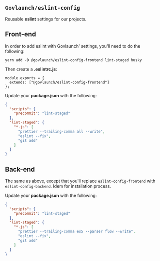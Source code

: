## `Govlaunch/eslint-config`

Reusable **eslint** settings for our projects.

## Front-end

In order to add eslint with Govlaunch' settings, you'll need to do the following:

```
yarn add -D @govlaunch/eslint-config-frontend lint-staged husky
```

Then create a **.eslintrc.js**:

```JS
module.exports = {
  extends: ["@govlaunch/eslint-config-frontend"]
};
```

Update your **package.json** with the following:

```JSON
{
  "scripts": {
    "precommit": "lint-staged"
  },
  "lint-staged": {
    "*.js": [
      "prettier --trailing-comma all --write",
      "eslint --fix",
      "git add"
    ]
  }
}
```

## Back-end

The same as above, except that you'll replace `eslint-config-frontend` with `eslint-config-backend`.
Idem for installation process.

Update your **package.json** with the following:

```JSON
{
  "scripts": {
    "precommit": "lint-staged"
  },
  "lint-staged": {
    "*.js": [
      "prettier --trailing-comma es5 --parser flow --write",
      "eslint --fix",
      "git add"
    ]
  }
}
```
